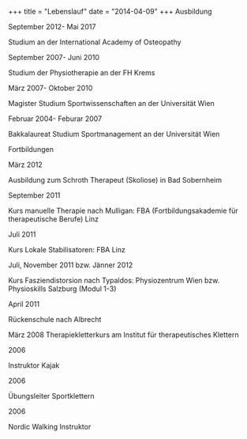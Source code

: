 +++
title = "Lebenslauf"
date = "2014-04-09"
+++
Ausbildung


September 2012- Mai 2017

Studium an der International Academy of Osteopathy

September 2007- Juni 2010

Studium der Physiotherapie an der FH Krems

März 2007- Oktober 2010

Magister Studium Sportwissenschaften an der Universität Wien

Februar 2004- Feburar 2007

Bakkalaureat Studium Sportmanagement an der Universität Wien 



Fortbildungen


März 2012

Ausbildung zum Schroth Therapeut (Skoliose) in Bad Sobernheim 

September 2011

 Kurs manuelle Therapie nach Mulligan: FBA (Fortbildungsakademie für therapeutische Berufe) Linz

Juli 2011

Kurs Lokale Stabilisatoren: FBA  Linz 

Juli, November 2011 bzw. Jänner 2012 

Kurs Fasziendistorsion nach Typaldos: Physiozentrum Wien bzw. Physioskills Salzburg (Modul 1-3) 

April 2011

Rückenschule nach Albrecht

März 2008
Therapiekletterkurs am Institut für therapeutisches Klettern

2006

Instruktor Kajak

2006

Übungsleiter Sportklettern

2006

Nordic Walking Instruktor
